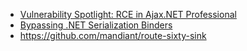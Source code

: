- [Vulnerability Spotlight: RCE in Ajax.NET Professional](https://mogwailabs.de/en/blog/2022/01/vulnerability-spotlight-rce-in-ajax.net-professional/)
- [Bypassing .NET Serialization Binders](https://codewhitesec.blogspot.com/2022/06/bypassing-dotnet-serialization-binders.html)
- https://github.com/mandiant/route-sixty-sink
